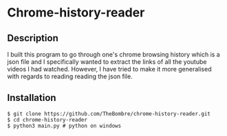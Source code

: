 # Chrome-history-reader

## Description
I built this program to go through one's chrome browsing history which is a json file and I specifically wanted to extract the links of all the youtube videos I had watched. However, I have tried to make it more generalised with regards to reading reading the json file.

## Installation 
```shell script
$ git clone https://github.com/TheBombre/chrome-history-reader.git
$ cd chrome-history-reader
$ python3 main.py # python on windows
```

